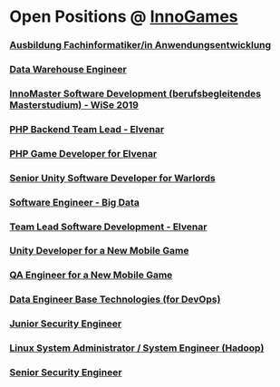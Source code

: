 # Open Positions @ [InnoGames](https://www.innogames.com/career/detail/job?s=github_jobs_repo)

### [Ausbildung Fachinformatiker/in Anwendungsentwicklung](ausbildung-fachinformatiker-in-anwendungsentwicklung.md)
### [Data Warehouse Engineer](data-warehouse-engineer.md)
### [InnoMaster Software Development \(berufsbegleitendes Masterstudium\) - WiSe 2019](innomaster-software-development-berufsbegleitendes-masterstudium-wise-2019.md)
### [PHP Backend Team Lead - Elvenar](php-backend-team-lead-elvenar.md)
### [PHP Game Developer for Elvenar](php-game-developer-for-elvenar.md)
### [Senior Unity Software Developer for Warlords](senior-unity-software-developer-for-warlords.md)
### [Software Engineer - Big Data](software-engineer-big-data.md)
### [Team Lead Software Development - Elvenar](team-lead-software-development-elvenar.md)
### [Unity Developer for a New Mobile Game](unity-developer-for-a-new-mobile-game.md)
### [QA Engineer for a New Mobile Game](qa-engineer-for-a-new-mobile-game.md)
### [Data Engineer Base Technologies \(for DevOps\)](data-engineer-base-technologies-for-devops.md)
### [Junior Security Engineer](junior-security-engineer.md)
### [Linux System Administrator / System Engineer \(Hadoop\)](linux-system-administrator-system-engineer-hadoop.md)
### [Senior Security Engineer](senior-security-engineer.md)
